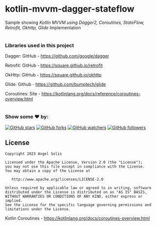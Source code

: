 # kotlin-mvvm-dagger-stateflow
Sample showing *Kotlin MVVM using Dagger2, Coroutines, StateFlow, Retrofit, Okhttp, Glide* Implementation
<br />
<br />

### Libraries used in this project

Dagger: GitHub - https://github.com/google/dagger

Retrofit: GitHub - https://square.github.io/retrofit

OkHttp: GitHub - https://square.github.io/okhttp

Glide: Github - https://github.com/bumptech/glide

Coroutines: Site - https://kotlinlang.org/docs/reference/coroutines-overview.html
<br /><br />

### Show some :heart: by:
[![GitHub stars](https://img.shields.io/github/stars/asolis90/kotlin-mvvm-dagger-stateflow.svg?style=social&label=Star)](https://github.com/asolis90/kotlin-mvvm-dagger-stateflow) [![GitHub forks](https://img.shields.io/github/forks/asolis90/kotlin-mvvm-dagger-stateflow.svg?style=social&label=Fork)](https://github.com/asolis90/kotlin-mvvm-dagger-stateflow/fork) [![GitHub watchers](https://img.shields.io/github/watchers/asolis90/kotlin-mvvm-dagger-stateflow.svg?style=social&label=Watch)](https://github.com/asolis90/kotlin-mvvm-dagger-stateflow) [![GitHub followers](https://img.shields.io/github/followers/asolis90.svg?style=social&label=Follow)](https://github.com/asolis90)
<br />

License
----------

    Copyright 2023 Angel Solis

    Licensed under the Apache License, Version 2.0 (the "License");
    you may not use this file except in compliance with the License.
    You may obtain a copy of the License at

       http://www.apache.org/licenses/LICENSE-2.0

    Unless required by applicable law or agreed to in writing, software
    distributed under the License is distributed on an "AS IS" BASIS,
    WITHOUT WARRANTIES OR CONDITIONS OF ANY KIND, either express or implied.
    See the License for the specific language governing permissions and
    limitations under the License.


Kotlin Coroutines - https://kotlinlang.org/docs/coroutines-overview.html
